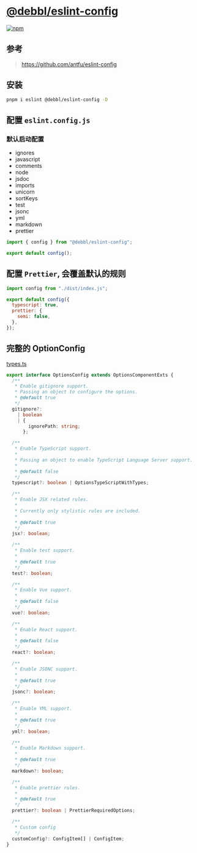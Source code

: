# [@debbl/eslint-config](https://github.com/Debbl/eslint-config)

[![npm](https://img.shields.io/npm/v/@debbl/eslint-config?color=444&label=)](https://npmjs.com/package/@debbl/eslint-config)

## 参考

> https://github.com/antfu/eslint-config

## 安装

```bash
pnpm i eslint @debbl/eslint-config -D
```

## 配置 `eslint.config.js`

### 默认启动配置
- ignores
- javascript
- comments
- node
- jsdoc
- imports
- unicorn
- sortKeys
- test
- jsonc
- yml
- markdown
- prettier

```js
import { config } from "@debbl/eslint-config";

export default config();
```

## 配置 `Prettier`, 会覆盖默认的规则

```js
import config from "./dist/index.js";

export default config({
  typescript: true,
  prettier: {
    semi: false,
  },
});
```

## 完整的 OptionConfig

[types.ts](./src/types.ts#L52)

```ts
export interface OptionsConfig extends OptionsComponentExts {
  /**
   * Enable gitignore support.
   * Passing an object to configure the options.
   * @default true
   */
  gitignore?:
    | boolean
    | {
        ignorePath: string;
      };

  /**
   * Enable TypeScript support.
   *
   * Passing an object to enable TypeScript Language Server support.
   *
   * @default false
   */
  typescript?: boolean | OptionsTypeScriptWithTypes;

  /**
   * Enable JSX related rules.
   *
   * Currently only stylistic rules are included.
   *
   * @default true
   */
  jsx?: boolean;

  /**
   * Enable test support.
   *
   * @default true
   */
  test?: boolean;

  /**
   * Enable Vue support.
   *
   * @default false
   */
  vue?: boolean;

  /**
   * Enable React support.
   *
   * @default false
   */
  react?: boolean;

  /**
   * Enable JSONC support.
   *
   * @default true
   */
  jsonc?: boolean;

  /**
   * Enable YML support.
   *
   * @default true
   */
  yml?: boolean;

  /**
   * Enable Markdown support.
   *
   * @default true
   */
  markdown?: boolean;

  /**
   * Enable prettier rules.
   *
   * @default true
   */
  prettier?: boolean | PrettierRequiredOptions;

  /**
   * Custom config
   */
  customConfig?: ConfigItem[] | ConfigItem;
}
```